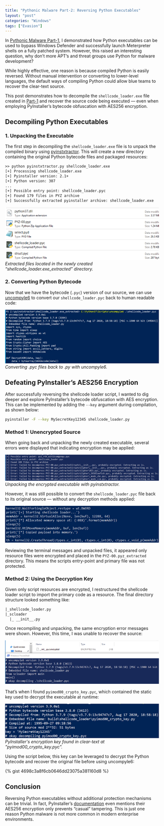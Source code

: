 ```yaml
---
title: "Pythonic Malware Part-2: Reversing Python Executables"
layout: "post"
categories: "Windows"
tags: ["Evasion"]
---
```


In [Pythonic Malware Part-1](/blog/pythonic-malware-pt1), I demonstrated how Python executables can be used to bypass Windows Defender and successfully launch Meterpreter shells on a fully patched system. However, this raised an interesting question, why don’t more APT’s and threat groups use Python for malware development?

While highly effective, one reason is because compiled Python is easily reversed. Without manual intervention or converting to lower-level languages, the default ways of compiling Python could allow blue teams to recover the clear-text source.

This post demonstrates how to decompile the `shellcode_loader.exe` file created in [Part-1](/blog/pythonic-malware-pt1) and recover the source code being executed — even when employing PyInstaller’s bytecode obfuscation with AES256 encryption.


## Decompiling Python Executables

### 1. Unpacking the Executable

The first step in decompiling the `shellcode_loader.exe` file is to unpack the compiled binary using [pyinstxtractor](https://github.com/extremecoders-re/pyinstxtractor). This will create a new directory containing the original Python bytecode files and packaged resources:

```text
>> python pyinstxtractor.py shellcode_loader.exe
[+] Processing shellcode_loader.exe
[+] Pyinstaller version: 2.1+
[+] Python version: 307
...
[+] Possible entry point: shellcode_loader.pyc
[+] Found 179 files in PYZ archive
[+] Successfully extracted pyinstaller archive: shellcode_loader.exe
```

![](/assets/posts/pythonic-malware-pt2/pm2_1.png)
*Extracted files located in the newly created “shellcode_loader.exe_extracted” directory.*


### 2. Converting Python Bytecode

Now that we have the bytecode (`.pyc`) version of our source, we can use [uncompyle6](https://github.com/rocky/python-uncompyle6/) to convert our `shellcode_loader.pyc` back to human readable code:

![](/assets/posts/pythonic-malware-pt2/pm2_2.png)
*Converting .pyc files back to .py with uncompyle6.*


## Defeating PyInstaller’s AES256 Encryption

After successfully reversing the shellcode loader script, I wanted to dig deeper and explore PyInstaller’s bytecode obfuscation with AES encryption. This can be implemented by adding the `--key` argument during compilation, as shown below:

```bash
pyinstaller -F --key MySecretKey12345 shellcode_loader.py
```


### Method 1: Unencrypted Source

When going back and unpacking the newly created executable, several errors were displayed that indicating encryption may be applied:

![](/assets/posts/pythonic-malware-pt2/pm2_3.png)
*Unpacking the encrypted executable with pyinstxtractor.*

However, it was still possible to convert the `shellcode_loader.pyc` file back to its original source — without any decryption methods applied:

![](/assets/posts/pythonic-malware-pt2/pm2_4.png)

Reviewing the terminal messages and unpacked files, it appeared only resource files were encrypted and placed in the `PYZ-00.pyz_extracted` directory. This means the scripts entry-point and primary file was not protected.


### Method 2: Using the Decryption Key

Given only script resources are encrypted, I restructured the shellcode loader script to import the primary code as a resource. The final directory structure looked something like:

```text
|_shellcode_loader.py
|_scloader
  |_ __init__.py 
```

Once recompiling and unpacking, the same encryption error messages were shown. However, this time, I was unable to recover the source:

![](/assets/posts/pythonic-malware-pt2/pm2_5.png)

That’s when I found `pyimod00_crypto_key.pyc`, which contained the static key used to decrypt the executable at runtime:

![](/assets/posts/pythonic-malware-pt2/pm2_6.png)
*PyInstaller's encryption key found in clear-text at "pyimod00_crypto_key.pyc".*

Using the script below, this key can be leveraged to decrypt the Python bytecode and recover the original file before using uncompyle6:

{% gist 4698c3a8f6cb0646dd23075a381160d8 %}


## Conclusion

Reversing Python executables without additional protection mechanisms can be trivial. In fact, PyInstaller’s [documentation](https://pyinstaller.org/en/stable/operating-mode.html#hiding-the-source-code) even mentions their AES256 encryption only prevents “casual” tampering. This is just one reason Python malware is not more common in modern enterprise environments.